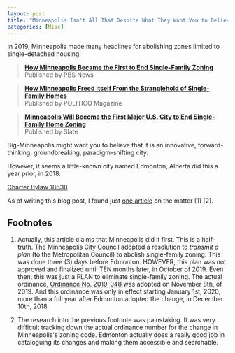 ```yaml
---
layout: post
title: "Minneapolis Isn't All That Despite What They Want You to Believe"
categories: [Misc]
---
```


In 2019, Minneapolis made many headlines for abolishing zones limited to single-detached housing:

> **[How Minneapolis Became the First to End Single-Family Zoning](https://www.pbs.org/newshour/show/how-minneapolis-became-the-first-to-end-single-family-zoning)**  
> Published by PBS News

> **[How Minneapolis Freed Itself From the Stranglehold of Single-Family Homes](https://www.politico.com/magazine/story/2019/07/11/housing-crisis-single-family-homes-policy-227265/)**  
> Published by POLITICO Magazine

> **[Minneapolis Will Become the First Major U.S. City to End Single-Family Home Zoning](https://slate.com/news-and-politics/2018/12/minneapolis-single-family-zoning-housing-racism.html)**  
> Published by Slate

Big-Minneapolis might want you to believe that it is an innovative, forward-thinking, groundbreaking, paradigm-shifting city.

However, it seems a little-known city named Edmonton, Alberta did this a year prior, in 2018.

[Charter Bylaw 18638](https://pub-edmonton.escribemeetings.com/filestream.ashx?DocumentId=9934)

As of writing this blog post, I found just [one article](https://edmontonjournal.com/news/local-news/elise-stolte-pushing-beyond-an-ugly-history-there-is-now-no-single-family-zone-in-edmonton) on the matter [1] [2]. 


## Footnotes

1. Actually, this article claims that Minneapolis did it first. This is a half-truth. The Minneapolis City Council adopted a resolution to *transmit a plan* (to the Metropolitan Council) to abolish single-family zoning. This was done three (3) days before Edmonton. HOWEVER, this plan was not approved and finalized until TEN months later, in October of 2019. Even then, this was just a PLAN to eliminate single-family zoning. The actual ordinance, [Ordinance No. 2019-048](https://library.municode.com/mn/minneapolis/ordinances/code_of_ordinances?nodeId=990479) was adopted on November 8th, of 2019. And this ordinance was only in effect starting January 1st, 2020, more than a full year after Edmonton adopted the change, in December 10th, 2018.

2. The research into the previous footnote was painstaking. It was very difficult tracking down the actual ordinance number for the change in Minneapolis's zoning code. Edmonton actually does a really good job in cataloguing its changes and making them accessible and searchable.
